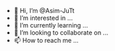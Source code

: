 - 👋 Hi, I’m @Asim-JuTt
- 👀 I’m interested in ...
- 🌱 I’m currently learning ...
- 💞️ I’m looking to collaborate on ...
- 📫 How to reach me ...

<!---
Asim-JuTt/Asim-JuTt is a ✨ special ✨ repository because its `README.md` (this file) appears on your GitHub profile.
You can click the Preview link to take a look at your changes.
--->
